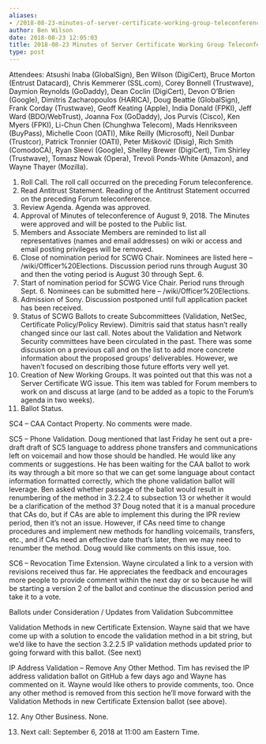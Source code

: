 ```yaml
---
aliases:
- /2018-08-23-minutes-of-server-certificate-working-group-teleconference-23-august-2018/
author: Ben Wilson
date: 2018-08-23 12:05:03
title: 2018-08-23 Minutes of Server Certificate Working Group Teleconference
type: post
---
```


Attendees: Atsushi Inaba (GlobalSign), Ben Wilson (DigiCert), Bruce Morton (Entrust Datacard), Chris Kemmerer (SSL.com), Corey Bonnell (Trustwave), Daymion Reynolds (GoDaddy), Dean Coclin (DigiCert), Devon O’Brien (Google), Dimitris Zacharopoulos (HARICA), Doug Beattie (GlobalSign), Frank Corday (Trustwave), Geoff Keating (Apple), India Donald (FPKI), Jeff Ward (BDO/WebTrust), Joanna Fox (GoDaddy), Jos Purvis (Cisco), Ken Myers (FPKI), Li-Chun Chen (Chunghwa Telecom), Mads Henriksveen (BuyPass), Michelle Coon (OATI), Mike Reilly (Microsoft), Neil Dunbar (Trustcor), Patrick Tronnier (OATI), Peter Miškovič (Disig), Rich Smith (ComodoCA), Ryan Sleevi (Google), Shelley Brewer (DigiCert), Tim Shirley (Trustwave), Tomasz Nowak (Opera), Trevoli Ponds-White (Amazon), and Wayne Thayer (Mozilla).

1. Roll Call. The roll call occurred on the preceding Forum teleconference.
1. Read Antitrust Statement. Reading of the Antitrust Statement occurred on the preceding Forum teleconference.
1. Review Agenda. Agenda was approved.
1. Approval of Minutes of teleconference of August 9, 2018. The Minutes were approved and will be posted to the Public list.
1. Members and Associate Members are reminded to list all representatives (names and email addresses) on wiki or access and email posting privileges will be removed.
1. Close of nomination period for SCWG Chair. Nominees are listed here – /wiki/Officer%20Elections. Discussion period runs through August 30 and then the voting period is August 30 through Sept. 6.
1. Start of nomination period for SCWG Vice Chair. Period runs through Sept. 6. Nominees can be submitted here – /wiki/Officer%20Elections.
1. Admission of Sony. Discussion postponed until full application packet has been received.
1. Status of SCWG Ballots to create Subcommittees (Validation, NetSec, Certificate Policy/Policy Review). Dimitris said that status hasn’t really changed since our last call. Notes about the Validation and Network Security committees have been circulated in the past. There was some discussion on a previous call and on the list to add more concrete information about the proposed groups’ deliverables. However, we haven’t focused on describing those future efforts very well yet.
1. Creation of New Working Groups. It was pointed out that this was not a Server Certificate WG issue. This item was tabled for Forum members to work on and discuss at large (and to be added as a topic to the Forum’s agenda in two weeks).
1. Ballot Status.

SC4 – CAA Contact Property. No comments were made.

SC5 – Phone Validation. Doug mentioned that last Friday he sent out a pre-draft draft of SC5 language to address phone transfers and communications left on voicemail and how those should be handled. He would like any comments or suggestions. He has been waiting for the CAA ballot to work its way through a bit more so that we can get some language about contact information formatted correctly, which the phone validation ballot will leverage. Ben asked whether passage of the ballot would result in renumbering of the method in 3.2.2.4 to subsection 13 or whether it would be a clarification of the method 3? Doug noted that it is a manual procedure that CAs do, but if CAs are able to implement this during the IPR review period, then it’s not an issue. However, if CAs need time to change procedures and implement new methods for handling voicemails, transfers, etc., and if CAs need an effective date that’s later, then we may need to renumber the method. Doug would like comments on this issue, too.

SC6 – Revocation Time Extension. Wayne circulated a link to a version with revisions received thus far. He appreciates the feedback and encourages more people to provide comment within the next day or so because he will be starting a version 2 of the ballot and continue the discussion period and take it to a vote.

Ballots under Consideration / Updates from Validation Subcommittee

Validation Methods in new Certificate Extension. Wayne said that we have come up with a solution to encode the validation method in a bit string, but we’d like to have the section 3.2.2.5 IP validation methods updated prior to going forward with this ballot. (See next)

IP Address Validation – Remove Any Other Method. Tim has revised the IP address validation ballot on GitHub a few days ago and Wayne has commented on it. Wayne would like others to provide comments, too. Once any other method is removed from this section he’ll move forward with the Validation Methods in new Certificate Extension ballot (see above).

12. Any Other Business. None.

01. Next call: September 6, 2018 at 11:00 am Eastern Time.